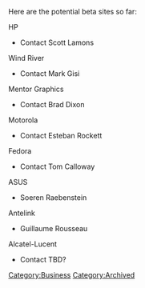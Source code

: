 Here are the potential beta sites so far:

HP

  - Contact Scott Lamons

Wind River

  - Contact Mark Gisi

Mentor Graphics

  - Contact Brad Dixon

Motorola

  - Contact Esteban Rockett

Fedora

  - Contact Tom Calloway

ASUS

  - Soeren Raebenstein

Antelink

  - Guillaume Rousseau

Alcatel-Lucent

  - Contact TBD?

[Category:Business](Category:Business "wikilink")
[Category:Archived](Category:Archived "wikilink")
